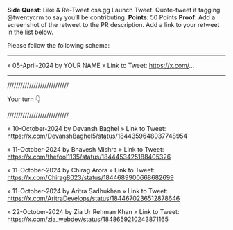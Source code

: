 **Side Quest**: Like & Re-Tweet oss.gg Launch Tweet. Quote-tweet it tagging @twentycrm to say you’ll be contributing.
**Points**: 50 Points
**Proof**: Add a screenshot of the retweet to the PR description. Add a link to your retweet in the list below.

Please follow the following schema:

---

» 05-April-2024 by YOUR NAME
» Link to Tweet: https://x.com/...

---

////////////////////////////

Your turn 👇

////////////////////////////

» 10-October-2024 by Devansh Baghel
» Link to Tweet: https://x.com/DevanshBaghel5/status/1844359648037748954

» 11-October-2024 by Bhavesh Mishra
» Link to Tweet: https://x.com/thefool1135/status/1844453425188405326

» 11-October-2024 by Chirag Arora
» Link to Tweet: https://x.com/Chirag8023/status/1844689900668682699

» 11-October-2024 by Aritra Sadhukhan
» Link to Tweet: https://x.com/AritraDevelops/status/1844670236512878646

» 22-October-2024 by Zia Ur Rehman Khan
» Link to Tweet: https://x.com/zia_webdev/status/1848659210243871165
